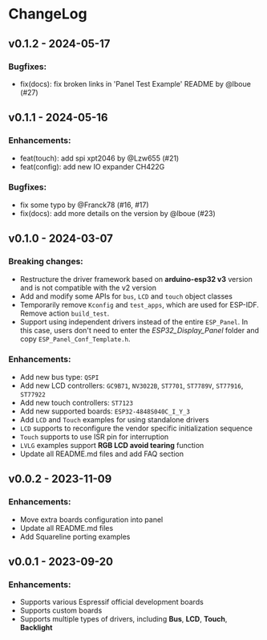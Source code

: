 # ChangeLog

## v0.1.2 - 2024-05-17

### Bugfixes:

* fix(docs): fix broken links in 'Panel Test Example' README by @lboue (#27)

## v0.1.1 - 2024-05-16

### Enhancements:

* feat(touch): add spi xpt2046 by @Lzw655 (#21)
* feat(config): add new IO expander CH422G

### Bugfixes:

* fix some typo by @Franck78 (#16, #17)
* fix(docs): add more details on the version by @lboue (#23)

## v0.1.0 - 2024-03-07

### Breaking changes:

* Restructure the driver framework based on **arduino-esp32 v3** version and is not compatible with the v2 version
* Add and modify some APIs for `bus`, `LCD` and `touch` object classes
* Temporarily remove `Kconfig` and `test_apps`, which are used for ESP-IDF. Remove action `build_test`.
* Support using independent drivers instead of the entire `ESP_Panel`. In this case, users don't need to enter the *ESP32_Display_Panel* folder and copy `ESP_Panel_Conf_Template.h`.

### Enhancements:

* Add new bus type: `QSPI`
* Add new LCD controllers: `GC9B71`, `NV3022B`, `ST7701`, `ST7789V`, `ST77916`, `ST77922`
* Add new touch controllers: `ST7123`
* Add new supported boards: `ESP32-4848S040C_I_Y_3`
* Add `LCD` and `Touch` examples for using standalone drivers
* `LCD` supports to reconfigure the vendor specific initialization sequence
* `Touch` supports to use ISR pin for interruption
* `LVLG` examples support **RGB LCD avoid tearing** function
* Update all README.md files and add FAQ section

## v0.0.2 - 2023-11-09

### Enhancements:

* Move extra boards configuration into panel
* Update all README.md files
* Add Squareline porting examples

## v0.0.1 - 2023-09-20

### Enhancements:

* Supports various Espressif official development boards
* Supports custom boards
* Supports multiple types of drivers, including **Bus**, **LCD**, **Touch**, **Backlight**
